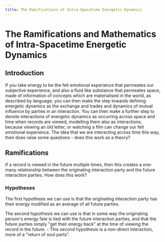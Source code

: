 ```yaml
---
title: The Ramifications of Intra-Spacetime Energetic Dynamics
---
```


# The Ramifications and Mathematics of Intra-Spacetime Energetic Dynamics

## Introduction

If you take energy to be the felt emotional experience that permeates our subjective experience, and also a fluid like substance that permeates space, made of information of concepts which are materialised in the world, as described by language; you can then make the step towards defining energetic dynamics as the exchange and trades and dynamics of mutual influence by parties in an interaction. You can then make a further step to denote interactions of energetic dynamics as occurring across space and time when records are viewed, modelling them also as interactions, because viewing an old letter, or watching a film can change our felt emotional experience. The idea that we are interacting across time this way, then does raise some questions - does this work as a theory?

## Ramifications

If a record is viewed in the future multiple times, then this creates a one-many relationship between the originating interaction party and the future interaction parties. How does this work?

### Hypotheses

The first hypothesis we can use is that the originating interaction party has their energy modified as an average of all future parties.

The second hypothesis we can use is that in some way the originating person's energy fate is tied with the future interaction parties, and that the future parties simply "get their energy back" at the time of viewing the record in the future. - This second hypothesis is a non-direct interaction, more of a "return of soul parts".



